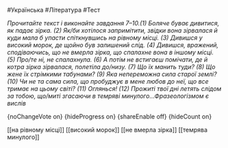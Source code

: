 #Українська #Література #Тест

*Прочитайте текст і виконайте завдання 7–10.(1) Боляче буває дивитися, як падає зірка. (2) Як/би хотілося запримітити, звідки вона зірвалася й куди мала б упасти спіткнувшись на рівному місці. (3) Дивишся у високий морок, де щойно був залишений слід. (4) Дивишся, вражений, сподіваючись, що не вмерла зірка, що спалахне вона в іншому місці. (5) Про/те ні, не спалахнула. (6) А потім не встигаєш помічати, де й котра зірка зірвалася, полетіла до/низу. (7) Що їх манить туди? (8) Що жене їх стрімкими табунами? (9) Яка непереможна сила старої землі? (10) Чи не та сама сила, що пробуджує в мене любов до неї, що все тримає на цьому світі? (11) Оглянься! (12) Прожиті твої дні летять слідом за тобою, що/миті згасаючи в темряві минулого...Фразеологізмом є вислів*

{noChangeVote on}
{hideProgress on}
{shareEnable off}
{hideCount on}

[[на рівному місці]]
[[високий морок]]
[[не вмерла зірка]]
[[темрява минулого]]
